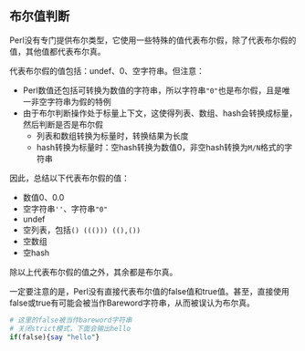 ## 布尔值判断

Perl没有专门提供布尔类型，它使用一些特殊的值代表布尔假，除了代表布尔假的值，其他值都代表布尔真。

代表布尔假的值包括：undef、0、空字符串。但注意：

- Perl数值还包括可转换为数值的字符串，所以字符串`"0"`也是布尔假，且是唯一非空字符串为假的特例  
- 由于布尔判断操作处于标量上下文，这使得列表、数组、hash会转换成标量，然后判断是否是布尔假  
  - 列表和数组转换为标量时，转换结果为长度  
  - hash转换为标量时：空hash转换为数值0，非空hash转换为`M/N`格式的字符串  

因此，总结以下代表布尔假的值：  

- 数值0、0.0
- 空字符串`''`、字符串`"0"`  
- undef  
- 空列表，包括`() ((())) ((),())` 
- 空数组
- 空hash

除以上代表布尔假的值之外，其余都是布尔真。

一定要注意的是，Perl没有直接代表布尔值的false值和true值。甚至，直接使用false或true有可能会被当作Bareword字符串，从而被误认为布尔真。

```perl
# 这里的false被当作bareword字符串
# 关闭strict模式，下面会输出hello
if(false){say "hello"}
```